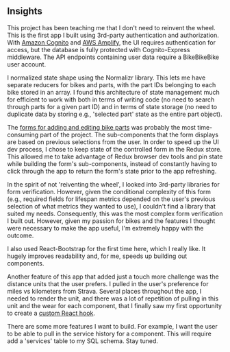 ## Insights
This project has been teaching me that I don't need to reinvent the wheel. This is the first app I built using 3rd-party authentication and authorization. With [Amazon Cognito](https://aws.amazon.com/cognito/) and [AWS Amplify](https://aws.amazon.com/amplify/), the UI requires authentication for access, but the database is fully protected with Cognito-Express middleware. The API endpoints containing user data require a BikeBikeBike user account.

I normalized state shape using the Normalizr library. This lets me have separate reducers for bikes and parts, with the part IDs belonging to each bike stored in an array. I found this architecture of state management much for efficient to work with both in terms of writing code (no need to search through parts for a given part ID) and in terms of state storage (no need to duplicate data by storing e.g., 'selected part' state as the entire part object).

The [forms for adding and editing bike parts](https://github.com/nicolemunoz99/bikebikebike/blob/master/client/src/components/wrappers/partForm/Index.jsx) was probably the most time-consuming part of the project. The sub-components that the form displays are based on previous selections from the user. In order to speed up the UI dev process, I chose to keep state of the controlled form in the Redux store. This allowed me to take advantage of Redux browser dev tools and pin state while building the form's sub-components, instead of constantly having to click through the app to return the form's state prior to the app refreshing.

In the spirit of not 'reiventing the wheel', I looked into 3rd-party libraries for form verification. However, given the conditional complexity of this form (e.g., required fields for lifespan metrics depended on the user's previous selection of what metrics they wanted to use), I couldn't find a library that suited my needs. Consequently, this was the most complex form verification I built out. However, given my passion for bikes and the features I thought were necessary to make the app useful, I'm extremely happy with the outcome.

I also used React-Bootstrap for the first time here, which I really like. It hugely improves readability and, for me, speeds up building out components.

Another feature of this app that added just a touch more challenge was the distance units that the user prefers. I pulled in the user's preference for miles vs kilometers from Strava. Several places throughout the app, I needed to render the unit, and there was a lot of repetition of pulling in this unit and the wear for each component, that I finally saw my first opportunity to create a [custom React hook](https://github.com/nicolemunoz99/bikebikebike/blob/master/client/src/hooks/).

There are some more features I want to build. For example, I want the user to be able to pull in the service history for a component. This will require add a 'services' table to my SQL schema. Stay tuned. 